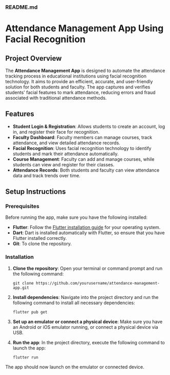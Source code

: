 ### **README.md**

# Attendance Management App Using Facial Recognition

## Project Overview
The **Attendance Management App** is designed to automate the attendance tracking process in educational institutions using facial recognition technology. It aims to provide an efficient, accurate, and user-friendly solution for both students and faculty. The app captures and verifies students' facial features to mark attendance, reducing errors and fraud associated with traditional attendance methods.

## Features
- **Student Login & Registration**: Allows students to create an account, log in, and register their face for recognition.
- **Faculty Dashboard**: Faculty members can manage courses, track attendance, and view detailed attendance records.
- **Facial Recognition**: Uses facial recognition technology to identify students and mark their attendance automatically.
- **Course Management**: Faculty can add and manage courses, while students can view and register for their classes.
- **Attendance Records**: Both students and faculty can view attendance data and track trends over time.

## Setup Instructions

### Prerequisites
Before running the app, make sure you have the following installed:
- **Flutter**: Follow the [Flutter installation guide](https://flutter.dev/docs/get-started/install) for your operating system.
- **Dart**: Dart is installed automatically with Flutter, so ensure that you have Flutter installed correctly.
- **Git**: To clone the repository.

### Installation
1. **Clone the repository**:
   Open your terminal or command prompt and run the following command:
   ```
   git clone https://github.com/yourusername/attendance-management-app.git
   ```
2. **Install dependencies**:
   Navigate into the project directory and run the following command to install all necessary dependencies:
   ```
   flutter pub get
   ```
3. **Set up an emulator or connect a physical device**:
   Make sure you have an Android or iOS emulator running, or connect a physical device via USB.

4. **Run the app**:
   In the project directory, execute the following command to launch the app:
   ```
   flutter run
   ```

The app should now launch on the emulator or connected device.


